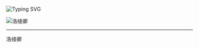 ![Typing SVG](https://readme-typing-svg.demolab.com?font=Fira+Code&pause=1000&color=66CCFF&center=true&random=false&width=435&lines=Huafeng+Xiayun+Luoshui+Tianyi)

![洛绫卿](https://github-readme-stats.vercel.app/api?username=luolingqing)

---

洛绫卿
